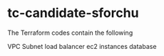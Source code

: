 # tc-candidate-sforchu

The Terraform codes contain the following

VPC
Subnet
load balancer
ec2 instances
database
